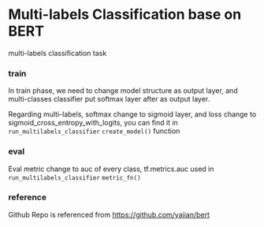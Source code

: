 # Multi-labels Classification base on BERT

multi-labels classification task


### train

In train phase, we need to change model structure as output layer, and multi-classes classifier put softmax layer after as output layer.

Regarding multi-labels, softmax change to sigmoid layer, and loss change to sigmoid_cross_entropy_with_logits,
you can find it in `run_multilabels_classifier` `create_model()` function

### eval

Eval metric change to auc of every class, tf.metrics.auc used in `run_multilabels_classifier`  `metric_fn()`


### reference

Github Repo is referenced from https://github.com/yajian/bert